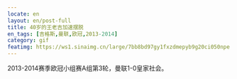 ```yaml
---
locate: en
layout: en/post-full
title: 40岁的王老吉加速摆脱
en_tags: [吉格斯,曼联,欧冠,2013-2014]
category: gif
featimg: https://ws1.sinaimg.cn/large/7bb8bd97gy1fxzdmepyb9g20ci050npe.gif
---
```


2013-2014赛季欧冠小组赛A组第3轮，曼联1-0皇家社会。